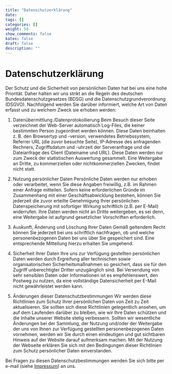 ```yaml
---
title: "Datenschutzerklärung"
date:
tags: []
categories: []
weight: 50
show_comments: false
katex: false
draft: false
description: ""
---
```


# Datenschutzerklärung

Der Schutz und die Sicherheit von persönlichen Daten hat bei uns eine hohe Priorität. Daher halten wir uns strikt an die Regeln des deutschen Bundesdatenschutzgesetzes (BDSG) und die Datenschutzgrundverordnung (DSGVO). Nachfolgend werden Sie darüber informiert, welche Art von Daten erfasst und zu welchem Zweck sie erhoben werden:

1. Datenübermittlung /Datenprotokollierung
Beim Besuch dieser Seite verzeichnet der Web-Server automatisch Log-Files, die keiner bestimmten Person zugeordnet werden können. Diese Daten beinhalten z. B. den Browsertyp und -version, verwendetes Betriebssystem, Referrer URL (die zuvor besuchte Seite), IP-Adresse des anfragenden Rechners, Zugriffsdatum und -uhrzeit der Serveranfrage und die Dateianfrage des Client (Dateiname und URL). Diese Daten werden nur zum Zweck der statistischen Auswertung gesammelt. Eine Weitergabe an Dritte, zu kommerziellen oder nichtkommerziellen Zwecken, findet nicht statt.

2. Nutzung persönlicher Daten
Persönliche Daten werden nur erhoben oder verarbeitet, wenn Sie diese Angaben freiwillig, z.B. im Rahmen einer Anfrage mitteilen. Sofern keine erforderlichen Gründe im Zusammenhang mit einer Geschäftsabwicklung bestehen, können Sie jederzeit die zuvor erteilte Genehmigung Ihrer persönlichen Datenspeicherung mit sofortiger Wirkung schriftlich (z.B. per E-Mail)  widerrufen. Ihre Daten werden nicht an Dritte weitergeben, es sei denn, eine Weitergabe ist aufgrund gesetzlicher Vorschriften erforderlich.

3. Auskunft, Änderung und Löschung Ihrer Daten
Gemäß geltendem Recht können Sie jederzeit bei uns schriftlich nachfragen, ob und welche personenbezogenen Daten bei uns über Sie gespeichert sind. Eine entsprechende Mitteilung hierzu erhalten Sie umgehend.

4. Sicherheit Ihrer Daten
Ihre uns zur Verfügung gestellten persönlichen Daten werden durch Ergreifung aller technischen sowie organisatorischen Sicherheitsmaßnahmen so gesichert, dass sie für den Zugriff unberechtigter Dritter unzugänglich sind. Bei Versendung von sehr sensiblen Daten oder Informationen ist es empfehlenswert, den Postweg zu nutzen, da eine vollständige Datensicherheit per E-Mail nicht gewährleistet werden kann.

5. Änderungen dieser Datenschutzbestimmungen
Wir werden diese Richtlinien zum Schutz Ihrer persönlichen Daten von Zeit zu Zeit aktualisieren. Sie sollten sich diese Richtlinien gelegentlich ansehen, um auf dem Laufenden darüber zu bleiben, wie wir Ihre Daten schützen und die Inhalte unserer Website stetig verbessern. Sollten wir wesentliche Änderungen bei der Sammlung, der Nutzung und/oder der Weitergabe der uns von Ihnen zur Verfügung gestellten personenbezogenen Daten vornehmen, werden wir Sie durch einen eindeutigen und gut sichtbaren Hinweis auf der Website darauf aufmerksam machen. Mit der Nutzung der Webseite erklären Sie sich mit den Bedingungen dieser Richtlinien zum Schutz persönlicher Daten einverstanden.

Bei Fragen zu diesen Datenschutzbestimmungen wenden Sie sich bitte per e-mail (siehe [Impressum](/impressum)) an uns.